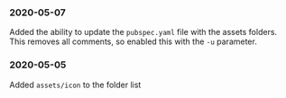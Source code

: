 ### 2020-05-07

Added the ability to update the `pubspec.yaml` file with the assets folders.
This removes all comments, so enabled this with the `-u` parameter.

### 2020-05-05

Added `assets/icon` to the folder list
